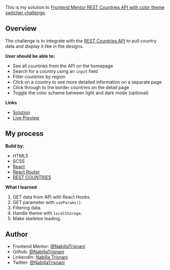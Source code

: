 This is my solution to [Frontend Mentor REST Countries API with color theme switcher challenge](https://www.frontendmentor.io/challenges/rest-countries-api-with-color-theme-switcher-5cacc469fec04111f7b848ca).

## Overview

The challenge is to integrate with the [REST Countries API](https://restcountries.com/) to pull country data and display it like in the designs.

**User should be able to:**

- See all countries from the API on the homepage
- Search for a country using an `input` field
- Filter countries by region
- Click on a country to see more detailed information on a separate page
- Click through to the border countries on the detail page
- Toggle the color scheme between light and dark mode (optional)

**Links**

- [Solution](https://github.com/NabillaTrisnani/frontendmentor_rest-country)
- [Live Preview](https://nabillatrisnani-rest-country.netlify.app/)

## My process

**Build by:**

- HTML5
- SCSS
- [React](https://reactjs.org/)
- [React Router](https://reactrouter.com/docs/en/v6/getting-started/installation)
- [REST COUNTRIES](https://restcountries.com/)

**What I learned**

1. GET data from API with React Hooks.
2. GET parameter with `useParams()`.
3. Filtering data.
4. Handle theme with `localStorage`.
5. Make skeleton loading.

## Author

- Frontend Mentor: [@NabillaTrisnani](https://www.frontendmentor.io/profile/NabillaTrisnani)
- Github: [@NabillaTrisnani](https://github.com/NabillaTrisnani)
- LinkendIn: [Nabilla Trisnani](https://www.linkedin.com/in/nabilla-trisnani/)
- Twitter: [@NabillaTrisnani](https://twitter.com/NabillaTrisnani)
